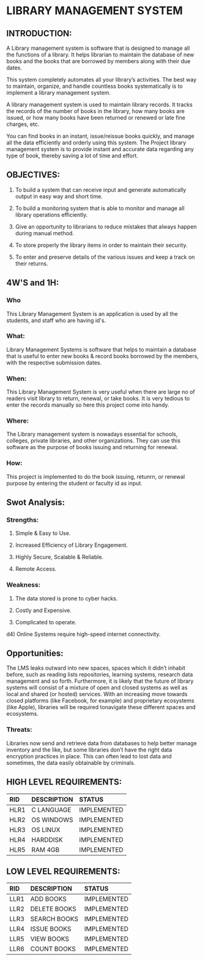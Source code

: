 # **LIBRARY MANAGEMENT SYSTEM**

## INTRODUCTION:

A Library management system is software that is designed to manage all the functions of a library. It helps librarian to maintain the database of new books and the books that are borrowed by members along with their due dates.

This system completely automates all your library’s activities. The best way to maintain, organize, and handle countless books systematically is to implement a library management system.

A library management system is used to maintain library records. It tracks the records of the number of books in the library, how many books are issued, or how many books have been returned or renewed or late fine charges, etc.

You can find books in an instant, issue/reissue books quickly, and manage all the data efficiently and orderly using this system. The Project  library management system is to provide instant and accurate data regarding any type of book, thereby saving a lot of time and effort.

## OBJECTIVES:

1) To build a system that can receive input and generate automatically output in easy way and short time.

2) To build a monitoring system that is able to monitor and manage all library operations efficiently.

3) Give an opportunity to librarians to reduce mistakes that always happen during manual method.

4) To store properly the library items in order to maintain their security.

5) To enter and preserve details of the various issues and keep a track on their returns.

## **4W'S and 1H:**

### Who
This Library Management System is an application is used by all the students, and staff who are having id's.

### What:
Library Management Systems is software that helps to maintain a database that is useful to enter new books & record books borrowed by the members, with the respective submission dates.

### When:
This Library Management System is very useful when there are large no of readers visit library to return, renewal, or take books. It is very tedious to enter the records manually so here this project come into handy.

### Where:
The Library management system is nowadays essential for schools, colleges, private libraries, and other organizations. They can use this software as the purpose of books issuing and returning for renewal.

### How:
This project is implemented to do the book issuing, retunrn, or renewal purpose by entering the student or faculty id as input.

## **Swot Analysis:**

### Strengths:
1) Simple & Easy to Use.

2) Increased Efficiency of Library Engagement.

3) Highly Secure, Scalable & Reliable. 

4) Remote Access.

### Weakness:
1) The data stored is prone to cyber hacks.

2) Costly and Expensive.

3) Complicated to operate.

d4) Online Systems require high-speed internet connectivity.

## Opportunities:
The LMS leaks outward into new spaces, spaces which it didn’t inhabit before, such as reading lists repositories, learning systems, research data management and so forth. Furthermore, it is likely that the future of library systems will consist of a mixture of open and closed systems as well as local and shared (or hosted) services. With an increasing move towards closed platforms (like Facebook, for example) and proprietary ecosystems (like Apple), libraries will be required tonavigate these different spaces and ecosystems.

### Threats:
Libraries now send and retrieve data from databases to help better manage inventory and the like, but some libraries don’t have the right data encryption practices in place. This can often lead to lost data and sometimes, the data easily obtainable by criminals.

## HIGH LEVEL REQUIREMENTS:

|RID|DESCRIPTION|STATUS|
|:--|:----------|:-----|
|HLR1|C LANGUAGE|IMPLEMENTED|
|HLR2|OS WINDOWS|IMPLEMENTED|
|HLR3|OS LINUX|IMPLEMENTED|
|HLR4|HARDDISK|IMPLEMENTED|
|HLR5|RAM 4GB|IMPLEMENTED|

## LOW LEVEL REQUIREMENTS:

|RID|DESCRIPTION|STATUS|
|:--|:----------|:-----|
|LLR1|ADD BOOKS|IMPLEMENTED|
|LLR2|DELETE BOOKS|IMPLEMENTED|
|LLR3|SEARCH BOOKS|IMPLEMENTED|
|LLR4|ISSUE BOOKS|IMPLEMENTED|
|LLR5|VIEW BOOKS|IMPLEMENTED|
|LLR6|COUNT BOOKS|IMPLEMENTED|




